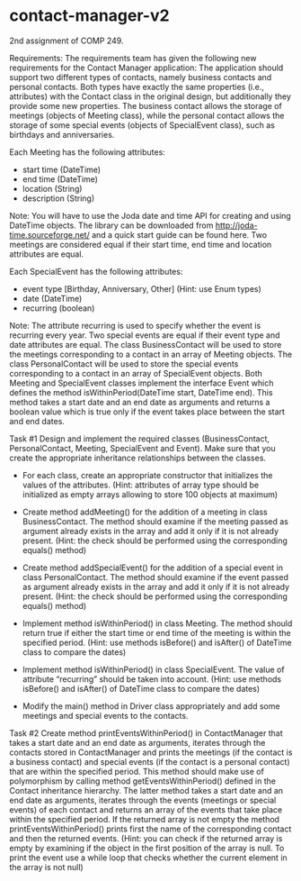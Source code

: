 contact-manager-v2
==================

2nd assignment of COMP 249.


Requirements: 
The requirements team has given the following new requirements for the Contact Manager application: 
The application should support two different types of contacts, namely business contacts and personal contacts. Both types have exactly the same properties (i.e., attributes) with the Contact class in the original design, but additionally they provide some new properties. The business contact allows the storage of meetings (objects of Meeting class), while the personal contact allows the storage of some special events (objects of SpecialEvent class), such as birthdays and anniversaries.

Each Meeting has the following attributes: 
- start time (DateTime) 
- end time (DateTime) 
- location (String) 
- description (String) 

Note: You will have to use the Joda date and time API for creating and using DateTime objects. The library can be downloaded from http://joda-time.sourceforge.net/ and a quick start guide can be found here. Two meetings are considered equal if their start time, end time and location attributes are equal. 

Each SpecialEvent has the following attributes: 
- event type [Birthday, Anniversary, Other] (Hint: use Enum types) 
- date (DateTime) 
- recurring (boolean) 

Note: The attribute recurring is used to specify whether the event is recurring every year. Two special events are equal if their event type and date attributes are equal. 
The class BusinessContact will be used to store the meetings corresponding to a contact in an array of Meeting objects. The class PersonalContact will be used to store the special events corresponding to a contact in an array of SpecialEvent objects.
Both Meeting and SpecialEvent classes implement the interface Event which defines the method isWithinPeriod(DateTime start, DateTime end). This method takes a start date and an end date as arguments and returns a boolean value which is true only if the event takes place between the start and end dates. 

Task #1 
Design and implement the required classes (BusinessContact, PersonalContact, Meeting, SpecialEvent and Event). Make sure that you create the appropriate inheritance relationships between the classes. 

- For each class, create an appropriate constructor that initializes the values of the attributes. (Hint: attributes of array type should be initialized as empty arrays allowing to store 100 objects at maximum) 

- Create method addMeeting() for the addition of a meeting in class BusinessContact. The method should examine if the meeting passed as argument already exists in the array and add it only if it is not already present. (Hint: the check should be performed using the corresponding equals() method) 

- Create method addSpecialEvent() for the addition of a special event in class PersonalContact. The method should examine if the event passed as argument already exists in the array and add it only if it is not already present. (Hint: the check should be performed using the corresponding equals() method) 

- Implement method isWithinPeriod() in class Meeting. The method should return true if either the start time or end time of the meeting is within the specified period. (Hint: use methods isBefore() and isAfter() of DateTime class to compare the dates) 

- Implement method isWithinPeriod() in class SpecialEvent. The value of attribute “recurring” should be taken into account. (Hint: use methods isBefore() and isAfter() of DateTime class to compare the dates) 

- Modify the main() method in Driver class appropriately and add some meetings and special events to the contacts. 

Task #2 
Create method printEventsWithinPeriod() in ContactManager that takes a start date and an end date as arguments, iterates through the contacts stored in ContactManager and prints the meetings (if the contact is a business contact) and special events (if the contact is a personal contact) that are within the specified period. 
This method should make use of polymorphism by calling method getEventsWithinPeriod() defined in the Contact inheritance hierarchy. 
The latter method takes a start date and an end date as arguments, iterates through the events (meetings or special events) of each contact and returns an array of the events that take place within the specified period. If the returned array is not empty the method printEventsWithinPeriod() prints first the name of the corresponding contact and then the returned events. 
(Hint: you can check if the returned array is empty by examining if the object in the first position of the array is null. To print the event use a while loop that checks whether the current element in the array is not null)

